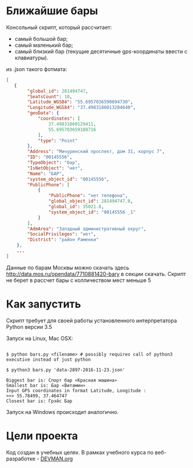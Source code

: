 # Ближайшие бары

Консольный скрипт, который рассчитает:

- самый большой бар;
- самый маленький бар;
- самый близкий бар (текущие десятичные gps-координаты
ввести с клавиатуры).

из .json такого фотмата:
```json
[
   {
        "global_id": 281494747,
        "SeatsCount": 10,
        "Latitude_WGS84": "55.6957036590694730",
        "Longitude_WGS84": "37.4983186013284640",
        "geoData": {
            "coordinates": [
                37.49831860129411,
                55.695703659188716
            ],
            "type": "Point"
        },
        "Address": "Мичуринский проспект, дом 31, корпус 7",
        "ID": "00145556",
        "TypeObject": "бар",
        "IsNetObject": "нет",
        "Name": "БАР",
        "system_object_id": "00145556",
        "PublicPhone": [
            {
                "PublicPhone": "нет телефона",
                "global_object_id": 281494747.0,
                "global_id": 35021.0,
                "system_object_id": "00145556 _1"
            }
        ],
        "AdmArea": "Западный административный округ",
        "SocialPrivileges": "нет",
        "District": "район Раменки"
    },
    ...
]
```
Данные по барам Москвы можно скачать здесь
http://data.mos.ru/opendata/7710881420-bary в секции скачать.
Скрипт не берет в рассчет бары с колличеством мест меньше 5

# Как запустить

Скрипт требует для своей работы установленного интерпретатора Python версии 3.5

Запуск на Linux, Mac OSX:

```#!bash

$ python bars.py <filename> # possibly requires call of python3 executive instead of just python

$ python3 bars.py 'data-2897-2016-11-23.json'

Biggest bar is: Спорт бар «Красная машина»
Smallest bar is: Бар «Витамин»
Input GPS coordinates in format Latitude, Longitude :
>>> 55.78499, 37.464747
Closest bar is: Грэйс Бар

```

Запуск на Windows происходит аналогично.

# Цели проекта

Код создан в учебных целях. В рамках учебного курса по веб-разработке - [DEVMAN.org](https://devman.org)
